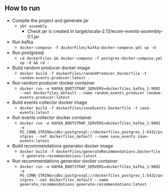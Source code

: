 ## How to run

- Compile the project and generate jar
  - `sbt assembly`
    - Check jar is created in target/scala-2.13/ecom-events-assembly-0.1.jar
- Run kafka
  - `docker-compose -f dockerFiles/kafka-docker-compose.yml up -d`
- Run postgresql
  - `cd dockerFiles && docker-compose -f postgres-docker-compose.yml up -d && cd -`
- Build random producer docker image
  - `docker build -f dockerFiles/randomProducer.Dockerfile -t random-events-producer:latest .`
- Run random producer docker container
  - `docker run -e KAFKA_BOOTSTRAP_SERVERS=dockerfiles_kafka_1:9092 --net dockerfiles_default --name random_events_producer random-events-producer:latest`
- Build events collector docker image
  - `docker build -f dockerFiles/saveEvents.Dockerfile -t save-events:latest .`
- Run events collector docker container
  - `docker run -e KAFKA_BOOTSTRAP_SERVERS=dockerfiles_kafka_1:9092 -e PG_CONN_STRING=jdbc:postgresql://dockerfiles_postgres_1:5432/postgres --net dockerfiles_default --name save_events save-events:latest`
- Build recommendations generator docker image
  - `docker build -f dockerFiles/generateRecommendations.Dockerfile -t generate-recommendations:latest .`
- Run recommendations generator docker container
  - `docker run -e KAFKA_BOOTSTRAP_SERVERS=dockerfiles_kafka_1:9092 -e PG_CONN_STRING=jdbc:postgresql://dockerfiles_postgres_1:5432/postgres --net dockerfiles_default --name generate_recommendations generate-recommendations:latest`
